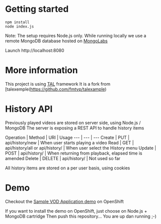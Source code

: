 # Getting started
```
npm install
node index.js
```
Note: The setup requires Node.js only.
While running locally we use a remote MongoDB database hosted on [MongoLabs](https://mlab.com)

Launch http://localhost:8080

# More information

This project is using [TAL](http://fmtvp.github.com/tal/) framework
It is a fork from [talexemple(https://github.com/fmtvp/talexample)

# History API

Previously played videos are stored on server side, using Node.js / MongoDB
The server is exposing a REST API to handle history items

Operation | Method | URI | Usage
--- | --- | ---
Create | PUT | api/history/new | When user starts playing a video
Read | GET | api/history/all or api/history/<id> | When user select the History menu
Update | POST | api/history/<id> | When returning from playback, elapsed time is amended
Delete | DELETE | api/history/<id> | Not used so far

All history items are stored on a per user basis, using cookies

# Demo

Checkout the [Sample VOD Application demo](http://accedo-p99.rhcloud.com/) on OpenShift

If you want to install the demo on OpenShift, just choose on Node.js + MongoDB cartridge
Then push this repository... You are up dan running ;-)


